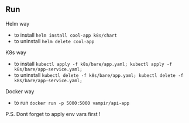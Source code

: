 ## Run

Helm way
* to install ```helm install cool-app k8s/chart```
* to uninstall ```helm delete cool-app```

K8s way
* to install ```kubectl apply -f k8s/bare/app.yaml; kubectl apply -f k8s/bare/app-service.yaml;```
* to uninstall ```kubectl delete -f k8s/bare/app.yaml; kubectl delete -f k8s/bare/app-service.yaml;```

Docker way
* to run ```docker run -p 5000:5000 vampir/api-app```

P.S. Dont forget to apply env vars first !